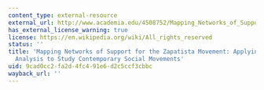 ```yaml
---
content_type: external-resource
external_url: http://www.academia.edu/4508752/Mapping_Networks_of_Support_for_the_Zapatista_Movement_Applying_Social_Networks_Analysis_to_Study_Contemporary_Social_Movements
has_external_license_warning: true
license: https://en.wikipedia.org/wiki/All_rights_reserved
status: ''
title: 'Mapping Networks of Support for the Zapatista Movement: Applying Social-Networks
  Analysis to Study Contemporary Social Movements'
uid: 9cad0cc2-fa2d-4fc4-91e6-d2c5ccf3cbbc
wayback_url: ''
---
```

